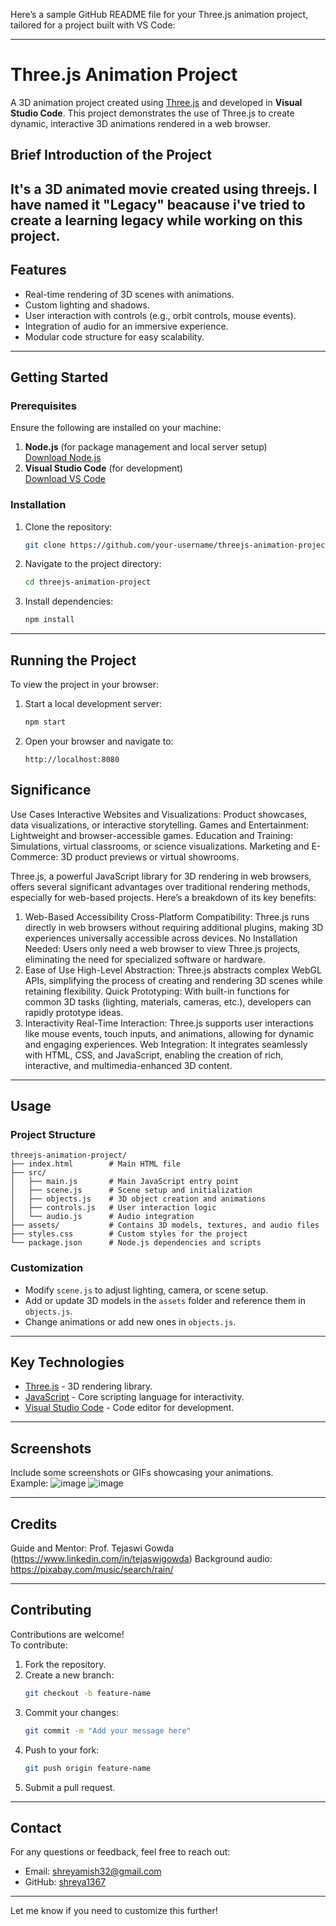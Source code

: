 Here’s a sample GitHub README file for your Three.js animation project, tailored for a project built with VS Code:

---

# **Three.js Animation Project**

A 3D animation project created using [Three.js](https://threejs.org/) and developed in **Visual Studio Code**. This project demonstrates the use of Three.js to create dynamic, interactive 3D animations rendered in a web browser.

## **Brief Introduction of the Project**

It's a 3D animated movie created using threejs. I have named it "Legacy" beacause i've tried to create a learning legacy while working on this project. 
---

## **Features**
- Real-time rendering of 3D scenes with animations.
- Custom lighting and shadows.
- User interaction with controls (e.g., orbit controls, mouse events).
- Integration of audio for an immersive experience.
- Modular code structure for easy scalability.

---

## **Getting Started**

### **Prerequisites**
Ensure the following are installed on your machine:
1. **Node.js** (for package management and local server setup)  
   [Download Node.js](https://nodejs.org/)
2. **Visual Studio Code** (for development)  
   [Download VS Code](https://code.visualstudio.com/)

### **Installation**
1. Clone the repository:
   ```bash
   git clone https://github.com/your-username/threejs-animation-project.git
   ```
2. Navigate to the project directory:
   ```bash
   cd threejs-animation-project
   ```
3. Install dependencies:
   ```bash
   npm install
   ```

---

## **Running the Project**

To view the project in your browser:
1. Start a local development server:
   ```bash
   npm start
   ```
2. Open your browser and navigate to:
   ```
   http://localhost:8080
   ```
## **Significance**


Use Cases
Interactive Websites and Visualizations: Product showcases, data visualizations, or interactive storytelling.
Games and Entertainment: Lightweight and browser-accessible games.
Education and Training: Simulations, virtual classrooms, or science visualizations.
Marketing and E-Commerce: 3D product previews or virtual showrooms.

Three.js, a powerful JavaScript library for 3D rendering in web browsers, offers several significant advantages over traditional rendering methods, especially for web-based projects. Here’s a breakdown of its key benefits:

1. Web-Based Accessibility
Cross-Platform Compatibility: Three.js runs directly in web browsers without requiring additional plugins, making 3D experiences universally accessible across devices.
No Installation Needed: Users only need a web browser to view Three.js projects, eliminating the need for specialized software or hardware.
2. Ease of Use
High-Level Abstraction: Three.js abstracts complex WebGL APIs, simplifying the process of creating and rendering 3D scenes while retaining flexibility.
Quick Prototyping: With built-in functions for common 3D tasks (lighting, materials, cameras, etc.), developers can rapidly prototype ideas.
3. Interactivity
Real-Time Interaction: Three.js supports user interactions like mouse events, touch inputs, and animations, allowing for dynamic and engaging experiences.
Web Integration: It integrates seamlessly with HTML, CSS, and JavaScript, enabling the creation of rich, interactive, and multimedia-enhanced 3D content.
---

## **Usage**

### **Project Structure**
```
threejs-animation-project/
├── index.html        # Main HTML file
├── src/
│   ├── main.js       # Main JavaScript entry point
│   ├── scene.js      # Scene setup and initialization
│   ├── objects.js    # 3D object creation and animations
│   ├── controls.js   # User interaction logic
│   └── audio.js      # Audio integration
├── assets/           # Contains 3D models, textures, and audio files
├── styles.css        # Custom styles for the project
└── package.json      # Node.js dependencies and scripts
```

### **Customization**
- Modify `scene.js` to adjust lighting, camera, or scene setup.
- Add or update 3D models in the `assets` folder and reference them in `objects.js`.
- Change animations or add new ones in `objects.js`.

---

## **Key Technologies**
- [Three.js](https://threejs.org/) - 3D rendering library.
- [JavaScript](https://developer.mozilla.org/en-US/docs/Web/JavaScript) - Core scripting language for interactivity.
- [Visual Studio Code](https://code.visualstudio.com/) - Code editor for development.

---

## **Screenshots**
Include some screenshots or GIFs showcasing your animations.  
Example:
![image](https://github.com/user-attachments/assets/5570c79f-7fe2-43db-b473-2dee729f96fc)
![image](https://github.com/user-attachments/assets/b87b9604-975f-4818-994a-8c63bbc248c1)


---

## **Credits**
Guide and Mentor: Prof. Tejaswi Gowda (https://www.linkedin.com/in/tejaswigowda)
Background audio: https://pixabay.com/music/search/rain/

---

## **Contributing**
Contributions are welcome!  
To contribute:
1. Fork the repository.
2. Create a new branch:
   ```bash
   git checkout -b feature-name
   ```
3. Commit your changes:
   ```bash
   git commit -m "Add your message here"
   ```
4. Push to your fork:
   ```bash
   git push origin feature-name
   ```
5. Submit a pull request.

---

## **Contact**
For any questions or feedback, feel free to reach out:
- Email: shreyamish32@gmail.com
- GitHub: [shreya1367](https://github.com/shrey1367)

---

Let me know if you need to customize this further!

